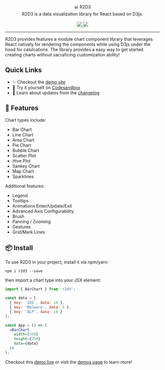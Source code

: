 <p align="center">
  📊 R2D3
  <br />
  R2D3 is a data visualization library for React based on D3js.
  <br /><br />
  
  <a href="https://npm.im/r2d3">
    <img src="https://img.shields.io/npm/v/r2d3.svg" />
  </a>
  <a href="https://github.com/jask-oss/r2d3/blob/master/LICENSE">
    <img src="https://badgen.now.sh/badge/license/apache2" />
  </a>
</p>

---

R2D3 provides features a module chart component library that leverages
React natively for rendering the components while using D3js under the
hood for calulcations. The library provides a easy way to get started
creating charts without sacraficing customization ability! 

## Quick Links
- ✨ Checkout the [demo site](https://jask-oss.github.io/r2d3/)
- 🚀 Try it yourself on [Codesandbox](https://codesandbox.io/embed/m7rl2z1989)
- 📝 Learn about updates from the [changelog](CHANGELOG.md)

## 🚀 Features
Chart types include:

- Bar Chart
- Line Chart
- Area Chart
- Pie Chart
- Bubble Chart
- Scatter Plot
- Hive Plot
- Sankey Chart
- Map Chart
- Sparklines

Additional features:

- Legend
- Tooltips
- Animations Enter/Update/Exit
- Advanced Axis Configurability
- Brush
- Panning / Zooming
- Gestures
- Grid/Mark Lines

## 📦 Install

To use R2D3 in your project, install it via npm/yarn:

```
npm i r2d3 --save
```

then import a chart type into your JSX element:

```jsx
import { BarChart } from 'r2d3';

const data = [
  { key: 'IDS', data: 14 },
  { key: 'Malware', data: 5 },
  { key: 'DLP', data: 18 }
];

const App = () => (
  <BarChart
    width={350}
    height={250}
    data={data}
  />
);
```

Checkout this [demo live](https://codesandbox.io/embed/m7rl2z1989) or
visit the [demos page](https://jask-oss.github.io/r2d3/) to learn more!
